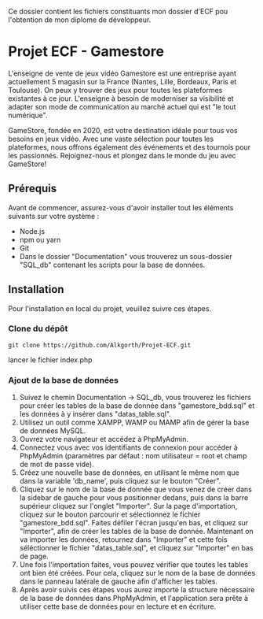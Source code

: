 
 Ce dossier contient les fichiers constituants mon dossier d'ECF pou l'obtention de mon diplome de développeur.

# Projet ECF - Gamestore

L'enseigne de vente de jeux vidéo Gamestore est une entreprise ayant actuellement 5 magasin sur la France (Nantes, Lille, Bordeaux, Paris et Toulouse). On peux y trouver des jeux pour toutes les plateformes existantes à ce jour. L'enseigne à besoin de moderniser sa visibilité et adapter son mode de communication au marché actuel qui est "le tout numérique".

GameStore, fondée en 2020, est votre destination idéale pour tous vos besoins en jeux vidéo. Avec une vaste sélection pour toutes les plateformes, nous offrons également des événements et des tournois pour les passionnés. Rejoignez-nous et plongez dans le monde du jeu avec GameStore!

## Prérequis

Avant de commencer, assurez-vous d'avoir installer tout les éléments suivants sur votre système :

- Node.js
- npm ou yarn
- Git
- Dans le dossier "Documentation" vous trouverez un sous-dossier "SQL_db" contenant les scripts pour la base de données.

## Installation

Pour l'installation en local du projet, veuillez suivre ces étapes.

### Clone du dépôt

    git clone https://github.com/Alkgorth/Projet-ECF.git

lancer le fichier index.php

### Ajout de la base de données

1. Suivez le chemin Documentation -> SQL_db, vous trouverez les fichiers pour créer les tables de la base de donnée dans "gamestore_bdd.sql" et les données à y insérer dans "datas_table.sql".
2. Utilisez un outil comme XAMPP, WAMP ou MAMP afin de gérer la base de données MySQL.
3. Ouvrez votre navigateur et accédez à PhpMyAdmin.
4. Connectez vous avec vos identifiants de connexion pour accéder à PhpMyAdmin (paramètres par défaut : nom utilisateur = root et champ de mot de passe vide).
5. Créez une nouvelle base de données, en utilisant le même nom que dans la variable 'db_name', puis cliquez sur le bouton "Créer".
6. Cliquez sur le nom de la base de donnée que vous venez de créer dans la sidebar de gauche pour vous positionner dedans, puis dans la barre supérieur cliquez sur l'onglet "Importer". Sur la page d'importation, cliquez sur le bouton parcourir et sélectionnez le fichier "gamestore_bdd.sql". Faites défiler l'écran jusqu'en bas, et cliquez sur "Importer", afin de créer les tables de la base de donnée.
Maintenant on va importer les données, retournez dans "Importer" et cette fois séléctionner le fichier "datas_table.sql", et cliquez sur "Importer" en bas de page.
7. Une fois l'importation faites, vous pouvez vérifier que toutes les tables ont bien été créées. Pour cela, cliquez sur le nom de la base de données dans le panneau latérale de gauche afin d'afficher les tables.
8. Après avoir suivis ces étapes vous aurez importé la structure nécessaire de la base de données dans PhpMyAdmin, et l'application sera prête à utiliser cette base de données pour en lecture et en écriture.